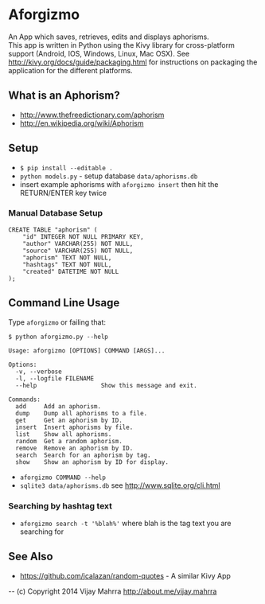 # Aforgizmo

An App which saves, retrieves, edits and displays aphorisms.  
This app is written in Python using the Kivy library for cross-platform support (Android, IOS, Windows, Linux, Mac OSX).  See http://kivy.org/docs/guide/packaging.html for instructions on packaging the application for the different platforms.

## What is an Aphorism?
 * http://www.thefreedictionary.com/aphorism
 * http://en.wikipedia.org/wiki/Aphorism

## Setup
 * `$ pip install --editable .`
 * `python models.py` - setup database `data/aphorisms.db`
 * insert example aphorisms with `aforgizmo insert` then hit the RETURN/ENTER 
 key twice
 
### Manual Database Setup
```
CREATE TABLE "aphorism" (
    "id" INTEGER NOT NULL PRIMARY KEY, 
    "author" VARCHAR(255) NOT NULL, 
    "source" VARCHAR(255) NOT NULL, 
    "aphorism" TEXT NOT NULL, 
    "hashtags" TEXT NOT NULL, 
    "created" DATETIME NOT NULL
);
```
 
## Command Line Usage
Type `aforgizmo` or failing that:

```
$ python aforgizmo.py --help 

Usage: aforgizmo [OPTIONS] COMMAND [ARGS]...

Options:
  -v, --verbose
  -l, --logfile FILENAME
  --help                  Show this message and exit.

Commands:
  add     Add an aphorism.
  dump    Dump all aphorisms to a file.
  get     Get an aphorism by ID.
  insert  Insert aphorisms by file.
  list    Show all aphorisms.
  random  Get a random aphorism.
  remove  Remove an aphorism by ID.
  search  Search for an aphorism by tag.
  show    Show an aphorism by ID for display.
``` 
 
 * `aforgizmo COMMAND --help`
 * `sqlite3 data/aphorisms.db` see http://www.sqlite.org/cli.html

### Searching by hashtag text
* `aforgizmo search -t '%blah%'` where blah is the tag text you are searching
 for
 
## See Also
 * https://github.com/jcalazan/random-quotes - A similar Kivy App 

-- 
(c) Copyright 2014 Vijay Mahrra 
http://about.me/vijay.mahrra
